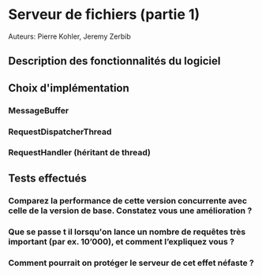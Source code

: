 
# Serveur de fichiers (partie 1)

Auteurs: Pierre Kohler, Jeremy Zerbib

## Description des fonctionnalités du logiciel



## Choix d'implémentation

### MessageBuffer

### RequestDispatcherThread

### RequestHandler (héritant de thread)


## Tests effectués

### Comparez la performance de cette version concurrente avec celle de la version de base. Constatez vous une amélioration ?

### Que se passe t il lorsqu'on lance un nombre de requêtes très important (par ex. 10’000), et comment l’expliquez vous ?

### Comment pourrait on protéger le serveur de cet effet néfaste ?


